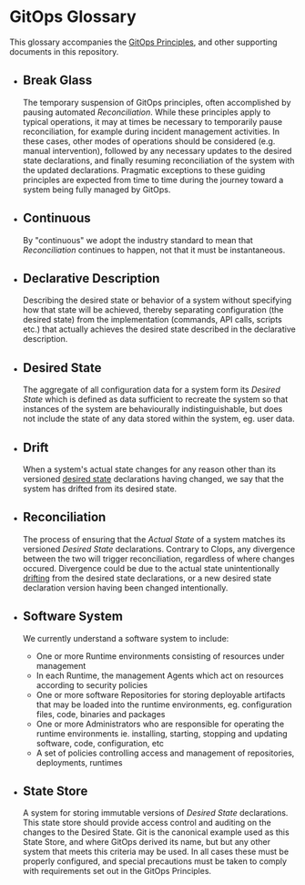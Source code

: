 # GitOps Glossary

This glossary accompanies the [GitOps Principles](./PRINCIPLES.md), and other supporting documents in this repository.

- ## Break Glass

    The temporary suspension of GitOps principles, often accomplished by pausing automated _Reconciliation_.
    While these principles apply to typical operations, it may at times be necessary to temporarily pause reconciliation, for example during incident management activities.
    In these cases, other modes of operations should be considered (e.g. manual intervention), followed by any necessary updates to the desired state declarations, and finally resuming reconciliation of the system with the updated declarations.
    Pragmatic exceptions to these guiding principles are expected from time to time during the journey toward a system being fully managed by GitOps.

- ## Continuous

    By "continuous" we adopt the industry standard to mean that _Reconciliation_ continues to happen, not that it must be instantaneous.

- ## Declarative Description

    Describing the desired state or behavior of a system without specifying how that state will be achieved, thereby separating configuration (the desired state) from the implementation (commands, API calls, scripts etc.) that actually achieves the desired state described in the declarative description.

- ## Desired State

    The aggregate of all configuration data for a system form its _Desired State_ which is defined as data sufficient to recreate the system so that instances of the system are behaviourally indistinguishable, but does not include the state of any data stored within the system, eg. user data. 

- ## Drift

    When a system's actual state changes for any reason other than its versioned [desired state](#desired-state) declarations having changed, we say that the system has drifted from its desired state.

- ## Reconciliation

    The process of ensuring that the _Actual State_ of a system matches its versioned _Desired State_ declarations.
    Contrary to CIops, any divergence between the two will trigger reconciliation, regardless of where changes occured.
    Divergence could be due to the actual state unintentionally [drifting](#drift) from the desired state declarations, or a new desired state declaration version having been changed intentionally.

- ## Software System

  We currently understand a software system to include:

  - One or more Runtime environments consisting of resources under management
  - In each Runtime, the management Agents which act on resources according to security policies
  - One or more software Repositories for storing deployable artifacts that may be loaded into the runtime environments, eg. configuration files, code, binaries and packages
  - One or more Administrators who are responsible for operating the runtime environments ie. installing, starting, stopping and updating software, code, configuration, etc
  - A set of policies controlling access and management of repositories, deployments, runtimes

- ## State Store

    A system for storing immutable versions of _Desired State_ declarations.
    This state store should provide access control and auditing on the changes to the Desired State.
    Git is the canonical example used as this State Store, and where GitOps derived its name, but but any other system that meets this criteria may be used.
    In all cases these must be properly configured, and special precautions must be taken to comply with requirements set out in the GitOps Principles.
